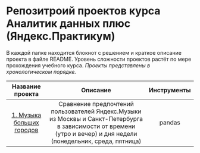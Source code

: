 # Репозитроий проектов курса Аналитик данных плюс (Яндекс.Практикум)
В каждой папке находится блокнот с решением и краткое описание проекта в файле README. Уровень сложности проектов растёт по мере прохождения учебного курса. *Проекты представлены в хронологическом порядке.*


| Название проекта        | Описание  | Инструменты |
| :--------------------: | :---------------------: |:---------------------------:|
| [1. Музыка больших городов](https://github.com/galilluya/Data_analyst/blob/main/Yandex_music/Yandex_music.ipynb) | Сравнение предпочтений пользователей Яндекс.Музыки из Москвы и Санкт-Петербурга в зависимости от времени (утро и вечер) и дня недели (понедельник, среда, пятница) | pandas |

